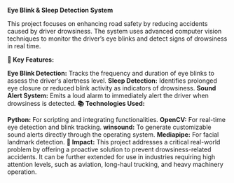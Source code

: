 **Eye Blink & Sleep Detection System**

This project focuses on enhancing road safety by reducing accidents caused by driver drowsiness. The system uses advanced computer vision techniques to monitor the driver’s eye blinks and detect signs of drowsiness in real time.

**🔑 Key Features:**

**Eye Blink Detection:** Tracks the frequency and duration of eye blinks to assess the driver’s alertness level.
**Sleep Detection:** Identifies prolonged eye closure or reduced blink activity as indicators of drowsiness.
**Sound Alert System:** Emits a loud alarm to immediately alert the driver when drowsiness is detected.
**📚 Technologies Used:**

**Python:** For scripting and integrating functionalities.
**OpenCV:** For real-time eye detection and blink tracking.
**winsound:** To generate customizable sound alerts directly through the operating system.
**Mediapipe:** For facial landmark detection.
**🚀 Impact:**
This project addresses a critical real-world problem by offering a proactive solution to prevent drowsiness-related accidents. It can be further extended for use in industries requiring high attention levels, such as aviation, long-haul trucking, and heavy machinery operation.
